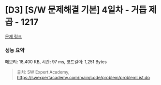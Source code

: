 # [D3] [S/W 문제해결 기본] 4일차 - 거듭 제곱 - 1217 

[문제 링크](https://swexpertacademy.com/main/code/problem/problemDetail.do?contestProbId=AV14dUIaAAUCFAYD) 

### 성능 요약

메모리: 18,400 KB, 시간: 97 ms, 코드길이: 1,251 Bytes



> 출처: SW Expert Academy, https://swexpertacademy.com/main/code/problem/problemList.do